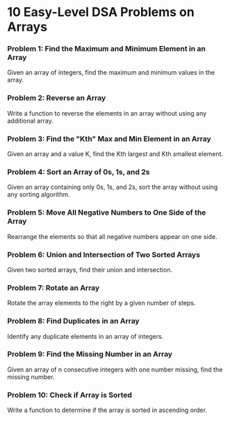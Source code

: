 # 10 Easy-Level DSA Problems on Arrays

### Problem 1: Find the Maximum and Minimum Element in an Array
Given an array of integers, find the maximum and minimum values in the array.

### Problem 2: Reverse an Array
Write a function to reverse the elements in an array without using any additional array.

### Problem 3: Find the "Kth" Max and Min Element in an Array
Given an array and a value K, find the Kth largest and Kth smallest element.

### Problem 4: Sort an Array of 0s, 1s, and 2s
Given an array containing only 0s, 1s, and 2s, sort the array without using any sorting algorithm.

### Problem 5: Move All Negative Numbers to One Side of the Array
Rearrange the elements so that all negative numbers appear on one side.

### Problem 6: Union and Intersection of Two Sorted Arrays
Given two sorted arrays, find their union and intersection.

### Problem 7: Rotate an Array
Rotate the array elements to the right by a given number of steps.

### Problem 8: Find Duplicates in an Array
Identify any duplicate elements in an array of integers.

### Problem 9: Find the Missing Number in an Array
Given an array of n consecutive integers with one number missing, find the missing number.

### Problem 10: Check if Array is Sorted
Write a function to determine if the array is sorted in ascending order.
